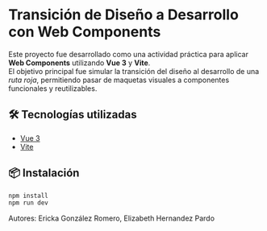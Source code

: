 # Transición de Diseño a Desarrollo con Web Components

Este proyecto fue desarrollado como una actividad práctica para aplicar **Web Components** utilizando **Vue 3** y **Vite**.  
El objetivo principal fue simular la transición del diseño al desarrollo de una *ruta roja*, permitiendo pasar de maquetas visuales a componentes funcionales y reutilizables.

## 🛠 Tecnologías utilizadas

- [Vue 3](https://v3.vuejs.org/api/sfc-script-setup.html#sfc-script-setup)
- [Vite](https://vitejs.dev/)

## 📦 Instalación

```bash
npm install
npm run dev
```
Autores: Ericka González Romero, Elizabeth Hernandez Pardo
